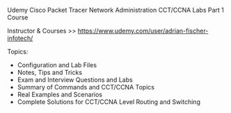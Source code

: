 Udemy Cisco Packet Tracer Network Administration CCT/CCNA Labs Part 1 Course

Instructor & Courses >> https://www.udemy.com/user/adrian-fischer-infotech/

Topics:
- Configuration and Lab Files
- Notes, Tips and Tricks
- Exam and Interview Questions and Labs
- Summary of Commands and CCT/CCNA Topics
- Real Examples and Scenarios
- Complete Solutions for CCT/CCNA Level Routing and Switching

